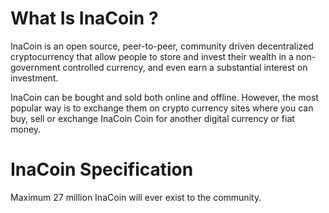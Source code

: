 # What Is InaCoin ?

InaCoin is an open source, peer-to-peer, community driven decentralized cryptocurrency that allow people to store and invest their wealth in a non-government controlled currency, and even earn a substantial interest on investment.

InaCoin can be bought and sold both online and offline. However, the most popular way is to exchange them on crypto currency sites where you can buy, sell or exchange InaCoin Coin for another digital currency or fiat money.

# InaCoin Specification

Maximum 27 million InaCoin will ever exist to the community.
